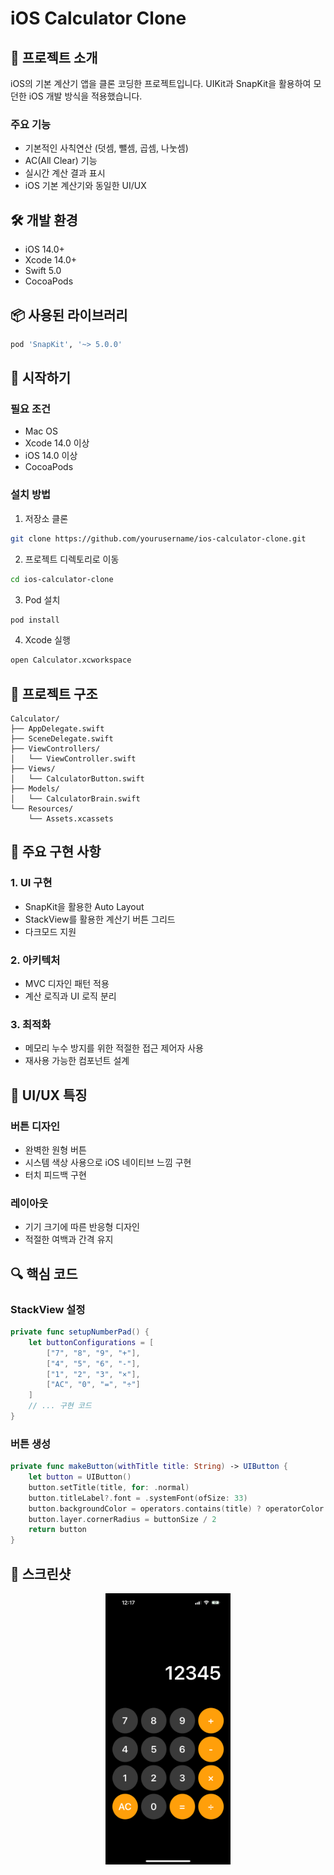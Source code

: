 # iOS Calculator Clone



## 📱 프로젝트 소개

iOS의 기본 계산기 앱을 클론 코딩한 프로젝트입니다. UIKit과 SnapKit을 활용하여 모던한 iOS 개발 방식을 적용했습니다.

### 주요 기능
- 기본적인 사칙연산 (덧셈, 뺄셈, 곱셈, 나눗셈)
- AC(All Clear) 기능
- 실시간 계산 결과 표시
- iOS 기본 계산기와 동일한 UI/UX

## 🛠 개발 환경
- iOS 14.0+
- Xcode 14.0+
- Swift 5.0
- CocoaPods

## 📦 사용된 라이브러리
```ruby
pod 'SnapKit', '~> 5.0.0'
```

## 🚀 시작하기

### 필요 조건
- Mac OS
- Xcode 14.0 이상
- iOS 14.0 이상
- CocoaPods

### 설치 방법

1. 저장소 클론
```bash
git clone https://github.com/yourusername/ios-calculator-clone.git
```

2. 프로젝트 디렉토리로 이동
```bash
cd ios-calculator-clone
```

3. Pod 설치
```bash
pod install
```

4. Xcode 실행
```bash
open Calculator.xcworkspace
```

## 📂 프로젝트 구조

```
Calculator/
├── AppDelegate.swift
├── SceneDelegate.swift
├── ViewControllers/
│   └── ViewController.swift
├── Views/
│   └── CalculatorButton.swift
├── Models/
│   └── CalculatorBrain.swift
└── Resources/
    └── Assets.xcassets
```

## 🎯 주요 구현 사항

### 1. UI 구현
- SnapKit을 활용한 Auto Layout
- StackView를 활용한 계산기 버튼 그리드
- 다크모드 지원

### 2. 아키텍처
- MVC 디자인 패턴 적용
- 계산 로직과 UI 로직 분리

### 3. 최적화
- 메모리 누수 방지를 위한 적절한 접근 제어자 사용
- 재사용 가능한 컴포넌트 설계

## 🎨 UI/UX 특징

### 버튼 디자인
- 완벽한 원형 버튼
- 시스템 색상 사용으로 iOS 네이티브 느낌 구현
- 터치 피드백 구현

### 레이아웃
- 기기 크기에 따른 반응형 디자인
- 적절한 여백과 간격 유지

## 🔍 핵심 코드

### StackView 설정
```swift
private func setupNumberPad() {
    let buttonConfigurations = [
        ["7", "8", "9", "+"],
        ["4", "5", "6", "-"],
        ["1", "2", "3", "×"],
        ["AC", "0", "=", "÷"]
    ]
    // ... 구현 코드
}
```

### 버튼 생성
```swift
private func makeButton(withTitle title: String) -> UIButton {
    let button = UIButton()
    button.setTitle(title, for: .normal)
    button.titleLabel?.font = .systemFont(ofSize: 33)
    button.backgroundColor = operators.contains(title) ? operatorColor : numberColor
    button.layer.cornerRadius = buttonSize / 2
    return button
}
```

## 📱 스크린샷

<p align="center">
  <img src="IMG_7693.PNG" width="200" alt="Calculation">
</p>


